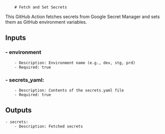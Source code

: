         # Fetch and Set Secrets
This GitHub Action fetches secrets from Google Secret Manager and sets them as GitHub environment variables.

## Inputs
### - environment
        - Description: Environment name (e.g., dev, stg, prd)
        - Required: true
### - secrets_yaml:
        - Description: Contents of the secrets.yaml file
        - Required: true

## Outputs
    - secrets:
        - Description: Fetched secrets

